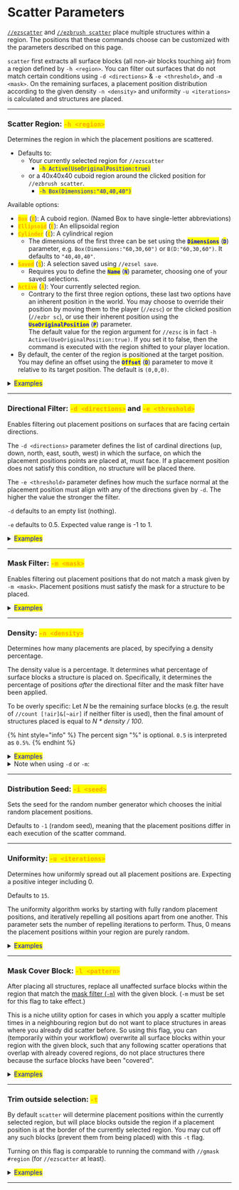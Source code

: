 # Scatter Parameters

[`//ezscatter`](./#overview) and [`//ezbrush scatter`](./#overview) place multiple structures within a region. The positions that these commands choose can be customized with the parameters described on this page.

`scatter` first extracts all surface blocks (all non-air blocks touching air) from a region defined by `-h <region>`. You can filter out surfaces that do not match certain conditions using `-d <directions>` & `-e <threshold>`, and `-m <mask>`. On the remaining surfaces, a placement position distribution according to the given density `-n <density>` and uniformity `-u <iterations>` is calculated and structures are placed.

***

### Scatter Region: <mark style="color:orange;">`-h <region>`</mark> <a href="#scatter-region-h" id="scatter-region-h"></a>

Determines the region in which the placement positions are scattered.

* Defaults to:
  * Your currently selected region for `//ezscatter`
    * <mark style="color:blue;">`-h Active(UseOriginalPosition:true)`</mark>
  * or a 40x40x40 cuboid region around the clicked position for `//ezbrush scatter`.
    * <mark style="color:blue;">`-h Box(Dimensions:"40,40,40")`</mark>

Available options:

* <mark style="color:orange;">**`Box`**</mark> (<mark style="color:orange;">**`B`**</mark>): A cuboid region. (Named Box to have single-letter abbreviations)
* <mark style="color:orange;">**`Ellipsoid`**</mark> (<mark style="color:orange;">**`E`**</mark>): An ellipsoidal region
* <mark style="color:orange;">**`Cylinder`**</mark> (<mark style="color:orange;">**`C`**</mark>): A cylindrical region
  * The dimensions of the first three can be set using the <mark style="color:blue;">**`Dimensions`**</mark> (<mark style="color:blue;">**`D`**</mark>) parameter, e.g. `Box(Dimensions:"60,30,60")` or `B(D:"60,30,60")`. It defaults to `"40,40,40"`.
* <mark style="color:orange;">**`Saved`**</mark> (<mark style="color:orange;">**`S`**</mark>): A selection saved using `//ezsel save`.
  * Requires you to define the <mark style="color:blue;">**`Name`**</mark> (<mark style="color:blue;">**`N`**</mark>) parameter, choosing one of your saved selections.
* <mark style="color:orange;">**`Active`**</mark> (<mark style="color:orange;">**`A`**</mark>): Your currently selected region.
  * Contrary to the first three region options, these last two options have an inherent position in the world. You may choose to override their position by moving them to the player (`//ezsc`) or the clicked position (`//ezbr sc`), or use their inherent position using the <mark style="color:blue;">**`UseOriginalPosition`**</mark> (<mark style="color:blue;">**`P`**</mark>) parameter.\
    The default value for the region argument for `//ezsc` is in fact `-h Active(UseOriginalPosition:true)`. If you set it to false, then the command is executed with the region shifted to your player location.
* By default, the center of the region is positioned at the target position. You may define an offset using the <mark style="color:blue;">**`Offset`**</mark> (<mark style="color:blue;">**`O`**</mark>) parameter to move it relative to its target position. The default is `(0,0,0)`.

<details>

<summary><mark style="color:blue;">Examples</mark></summary>

Ex. command: `//ezbrush scatter Clipboard `**`-h <region>`**

Gif going through the following options, using the brush once at the same position:

* <mark style="color:orange;">`-h Box`</mark>
* <mark style="color:orange;">`-h Cylinder`</mark>
* <mark style="color:orange;">`-h Saved(Name:$triangle)`</mark>
* <mark style="color:orange;">`-h Saved(Name:$triangle,Offset:(0,0,10))`</mark>

<img src="../../.gitbook/assets/ScatterRegion_example1.gif" alt="" data-size="original">

Whereby `$triangle` is just some 3-point polyhedral selection I saved with //ezsel.

Selection is visualised using pink wool for clarity (using the [-l flag](scatter-parameters.md#mask-cover-pattern-l)).

</details>

***

### Directional Filter: <mark style="color:orange;">`-d <directions>`</mark> and <mark style="color:orange;">`-e <threshold>`</mark> <a href="#directional-filter-d-e" id="directional-filter-d-e"></a>

Enables filtering out placement positions on surfaces that are facing certain directions.

The `-d <directions>` parameter defines the list of cardinal directions (up, down, north, east, south, west) in which the surface, on which the placement positions points are placed at, must face. If a placement position does not satisfy this condition, no structure will be placed there.

The `-e <threshold>` parameter defines how much the surface normal at the placement position must align with any of the directions given by `-d`. The higher the value the stronger the filter.

`-d` defaults to an empty list (nothing).

`-e` defaults to 0.5. Expected value range is -1 to 1.

<details>

<summary><mark style="color:blue;">Examples</mark></summary>

`//ezsc Clipboard S C `**`-d <directions>`** **`-e <threshold>`**

**`-d west,up`** **`-e 0.5`** (Satter points must be on a surface facing either west or up.)

<img src="../../.gitbook/assets/ScatterDirectionalFilter_example.png" alt="" data-size="original">

**`-d up`** **`-e <threshold>`** (scatter points must be on a surface facing roughly upwards)

* starts at **`-e -1.0`** (weakest filter threshold, all shapes are placed)
* pauses at **`-e 0.0`** (half of all directions are filtered out)
* and ends at **`-e 1.0`** (strongest filter threshold, no shapes are placed anymore).

<img src="../../.gitbook/assets/ScatterDirectionalFilter_demo.gif" alt="" data-size="original">

</details>

***

### Mask Filter: <mark style="color:orange;">`-m <mask>`</mark> <a href="#mask-filter-m" id="mask-filter-m"></a>

Enables filtering out placement positions that do not match a mask given by `-m <mask>`. Placement positions must satisfy the mask for a structure to be placed.

<details>

<summary><mark style="color:blue;">Examples</mark></summary>

`//ezsc Clipboard S C `**`-m <mask>`** (with the clipboard being a default vanilla oak tree)

Using the following masks:

* **`-m red`** (only placement positions on red wool blocks are chosen)
* **`-m !red`** (only placements positions on anything but red wool blocks are chosen)
* **`-m =y>95`** (only placement positions which are above y>95 are chosen)

<img src="../../.gitbook/assets/ScatterMaskFilter_demo.gif" alt="" data-size="original">

</details>

***

### Density: <mark style="color:orange;">`-n <density>`</mark> <a href="#density-n" id="density-n"></a>

Determines how many placements are placed, by specifying a density percentage.

The density value is a percentage. It determines what percentage of surface blocks a structure is placed on. Specifically, it determines the percentage of positions _after_ the directional filter and the mask filter have been applied.

To be overly specific: Let _N_ be the remaining surface blocks (e.g. the result of `//count [!air]&[~air]` if neither filter is used), then the final amount of structures placed is equal to _N \* density / 100_.

{% hint style="info" %}
The percent sign "%" is optional. `0.5` is interpreted as `0.5%`.
{% endhint %}

<details>

<summary><mark style="color:blue;">Examples</mark></summary>

**`//ezsc Clipboard C C -n <density>`** (with the clipboard being a default vanilla oak tree)

**`-n 2%`** (default) or **`-n 2`** (`%` is optional):

<img src="../../.gitbook/assets/ScatterDensity_example1.png" alt="" data-size="original">

**`-n 0.5%`**

<img src="../../.gitbook/assets/ScatterDensity_example2.png" alt="" data-size="original">

**`-n 5%`**

<img src="../../.gitbook/assets/ScatterDensity_example3.png" alt="" data-size="original">

</details>

<details>

<summary>Note when using <code>-d</code> or <code>-m</code>:</summary>

The density specifies the percentage of _**remaining**_ surface blocks on which a placement is placed.

If for example, you use the mask filter to restrict the placement to a specific block which only rarely occurs within your selection, e.g. with the following region and `-m sea_lantern`,

<img src="../../.gitbook/assets/ScatterDensityHint_example1.png" alt="" data-size="original">

Then `-n 2%`, the default density, implies that from all sea\_lantern blocks (that touch air) only 2% are chosen as a placement position. The result of doing `//ezsc Clipboard -m sea_lantern` is therefore:

<img src="../../.gitbook/assets/ScatterDensityHint_example2.png" alt="" data-size="original">

For cases like these, where you want to place a structure at every instance of a specific block you'd therefore use `-n 100%`. Doing `//ezsc Clipboard -m sea_lantern -n 100%` in our example results in:

<img src="../../.gitbook/assets/ScatterDensityHint_example3.png" alt="" data-size="original">

</details>

***

### Distribution Seed: <mark style="color:orange;">`-i <seed>`</mark> <a href="#distribution-seed-i" id="distribution-seed-i"></a>

Sets the seed for the random number generator which chooses the initial random placement positions.

Defaults to `-1` (random seed), meaning that the placement positions differ in each execution of the scatter command.

***

### Uniformity: <mark style="color:orange;">`-u <iterations>`</mark> <a href="#uniformity-u" id="uniformity-u"></a>

Determines how uniformly spread out all placement positions are. Expecting a positive integer including 0.

Defaults to `15`.

The uniformity algorithm works by starting with fully random placement positions, and iteratively repelling all positions apart from one another. This parameter sets the number of repelling iterations to perform. Thus, 0 means the placement positions within your region are purely random.

<details>

<summary><mark style="color:blue;">Examples</mark></summary>

`//ezsc Clipboard C C `**`-u <iterations>`** (with the clipboard being a default vanilla oak tree)

* `-u 0` (fully random distribution)
* `-u 2` (slightly uniform distribution)
* `-u 20` (very uniform distribution)

GIF starting with **`-u 0`** and ending with **`-u 20`**:

<img src="../../.gitbook/assets/ScatterUniformity_demo.gif" alt="" data-size="original">

</details>

***

### Mask Cover Block: <mark style="color:orange;">`-l <pattern>`</mark> <a href="#mask-cover-pattern-l" id="mask-cover-pattern-l"></a>

After placing all structures, replace all unaffected surface blocks within the region that match the [mask filter (`-m`)](scatter-parameters.md#mask-filter-m) with the given block. (`-m` must be set for this flag to take effect.)

This is a niche utility option for cases in which you apply a scatter multiple times in a neighbouring region but do not want to place structures in areas where you already did scatter before. So using this flag, you can (temporarily within your workflow) overwrite all surface blocks within your region with the given block, such that any following scatter operations that overlap with already covered regions, do not place structures there because the surface blocks have been "covered".

<details>

<summary><mark style="color:blue;">Examples</mark></summary>

`//ezbrush scatter Clipboard -m clay`

Running ezbrush scatter **without** the `-l` flag results in densely placed area wherever the clicked areas overlap, which may not be the desired result.

<img src="../../.gitbook/assets/ScatterMaskCoverBlock_example1.gif" alt="" data-size="original">

`//ezbrush scatter Clipboard -m clay -b pink`

Running ezbrush scatter **with** `-b pink`, whereby pink wool is just some random block in this case, covers the affected areas such that, combined with the `-m clay` mask filter subsequent brush clicks do not place any new shapes there, even when the regions overlap.

<img src="../../.gitbook/assets/ScatterMaskCoverBlock_example2.gif" alt="" data-size="original">

</details>

***

### Trim outside selection: <mark style="color:orange;">`-t`</mark> <a href="#trim-outside-selection-t" id="trim-outside-selection-t"></a>

By default `scatter` will determine placement positions within the currently selected region, but will place blocks outside the region if a placement position is at the border of the currently selected region. You may cut off any such blocks (prevent them from being placed) with this `-t` flag.

Turning on this flag is comparable to running the command with `//gmask #region` (for `//ezscatter` at least).

<details>

<summary><mark style="color:blue;">Examples</mark></summary>

If this is our selected region:

<img src="../../.gitbook/assets/ScatterTrimFlag_example1.png" alt="" data-size="original">

Then executing the ezsc command without the flag will result in blocks potentially being placed outside the region. Only the placement/origin positions are restricted to the region.

Without `-t` flag:

`//ezsc Cl C C -s 15,21,15 -n 0.5%`

<img src="../../.gitbook/assets/ScatterTrimFlag_example2.png" alt="" data-size="original">

With `-t` flag:

`//ezsc Cl C C -s 15,21,15 -n 0.5% `**`-t`**

<img src="../../.gitbook/assets/ScatterTrimFlag_example3.png" alt="" data-size="original">

</details>

***
